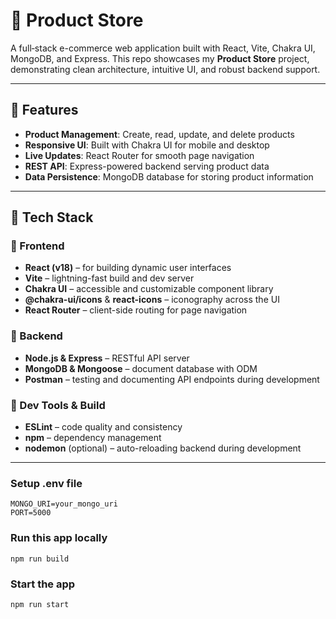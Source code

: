 # 🛒 Product Store

A full‑stack e-commerce web application built with React, Vite, Chakra UI, MongoDB, and Express. This repo showcases my **Product Store** project, demonstrating clean architecture, intuitive UI, and robust backend support.

---

## 🚀 Features

- **Product Management**: Create, read, update, and delete products
- **Responsive UI**: Built with Chakra UI for mobile and desktop
- **Live Updates**: React Router for smooth page navigation
- **REST API**: Express-powered backend serving product data
- **Data Persistence**: MongoDB database for storing product information

---

## 🧰 Tech Stack

### 🔹 Frontend
- **React (v18)** – for building dynamic user interfaces  
- **Vite** – lightning-fast build and dev server  
- **Chakra UI** – accessible and customizable component library  
- **@chakra-ui/icons** & **react-icons** – iconography across the UI  
- **React Router** – client-side routing for page navigation  

### 🔹 Backend
- **Node.js & Express** – RESTful API server  
- **MongoDB & Mongoose** – document database with ODM  
- **Postman** – testing and documenting API endpoints during development  

### 🔹 Dev Tools & Build
- **ESLint** – code quality and consistency  
- **npm** – dependency management  
- **nodemon** (optional) – auto-reloading backend during development  

---

### Setup .env file

```shell
MONGO_URI=your_mongo_uri
PORT=5000
```
### Run this app locally

```shell
npm run build
```

### Start the app

```shell
npm run start
```
